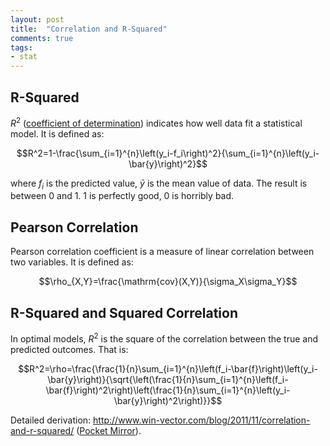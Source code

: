 ```yaml
---
layout: post
title:  "Correlation and R-Squared"
comments: true
tags:
- stat
---
```


## R-Squared

$R^2$ ([coefficient of determination](https://en.wikipedia.org/wiki/Coefficient_of_determination)) indicates how well data fit a statistical model. It is defined as:

$$R^2=1-\frac{\sum_{i=1}^{n}\left(y_i-f_i\right)^2}{\sum_{i=1}^{n}\left(y_i-\bar{y}\right)^2}$$

where $f_i$ is the predicted value, $\bar{y}$ is the mean value of data. The result is between 0 and 1. 1 is perfectly good, 0 is horribly bad.


## Pearson Correlation

Pearson correlation coefficient is a measure of linear correlation between two variables. It is defined as:

$$\rho_{X,Y}=\frac{\mathrm{cov}(X,Y)}{\sigma_X\sigma_Y}$$

## R-Squared and Squared Correlation

In optimal models, $R^2$ is the square of the correlation between the true and predicted outcomes. That is:

$$R^2=\rho=\frac{\frac{1}{n}\sum_{i=1}^{n}\left(f_i-\bar{f}\right)\left(y_i-\bar{y}\right)}{\sqrt{\left(\frac{1}{n}\sum_{i=1}^{n}\left(f_i-\bar{f}\right)^2\right)\left(\frac{1}{n}\sum_{i=1}^{n}\left(y_i-\bar{y}\right)^2\right)}}$$

Detailed derivation: <http://www.win-vector.com/blog/2011/11/correlation-and-r-squared/> ([Pocket Mirror](https://getpocket.com/a/read/300167730)).
